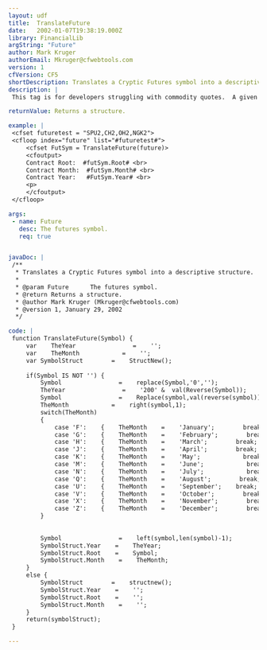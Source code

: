 ```yaml
---
layout: udf
title:  TranslateFuture
date:   2002-01-07T19:38:19.000Z
library: FinancialLib
argString: "Future"
author: Mark Kruger
authorEmail: Mkruger@cfwebtools.com
version: 1
cfVersion: CF5
shortDescription: Translates a Cryptic Futures symbol into a descriptive structure.
description: |
 This tag is for developers struggling with commodity quotes.  A given commodity symbol has an indicator for the year and month of the contract it represents.  The month in particular cooresponds to codes dictated by commodity exchanges.  This UDF unpacks a futures symbol into it's root, descriptive month, and year, and hands the values back as a structure.

returnValue: Returns a structure.

example: |
 <cfset futuretest = "SPU2,CH2,OH2,NGK2">
 <cfloop index="future" list="#futuretest#">
     <cfset FutSym = TranslateFuture(future)>
     <cfoutput>
     Contract Root:  #futSym.Root# <br>
     Contract Month:  #futSym.Month# <br>
     Contract Year:   #FutSym.Year# <br>
     <p>
     </cfoutput>
 </cfloop>

args:
 - name: Future
   desc: The futures symbol.
   req: true


javaDoc: |
 /**
  * Translates a Cryptic Futures symbol into a descriptive structure.
  * 
  * @param Future      The futures symbol. 
  * @return Returns a structure. 
  * @author Mark Kruger (Mkruger@cfwebtools.com) 
  * @version 1, January 29, 2002 
  */

code: |
 function TranslateFuture(Symbol) {
     var    TheYear                =    '';
     var    TheMonth            =    '';
     var SymbolStruct        =    StructNew();
     
     if(Symbol IS NOT '') {
         Symbol                =    replace(Symbol,'0','');
         TheYear                =    '200' &  val(Reverse(Symbol));
         Symbol                =    Replace(symbol,val(reverse(symbol)),'');
         TheMonth            =    right(symbol,1);
         switch(TheMonth)
         {
             case 'F':    {    TheMonth    =    'January';        break;        }
             case 'G':    {    TheMonth    =    'February';        break;        }
             case 'H':    {    TheMonth    =    'March';        break;        }
             case 'J':    {    TheMonth    =    'April';        break;        }
             case 'K':    {    TheMonth    =    'May';            break;        }
             case 'M':    {    TheMonth    =    'June';            break;        }
             case 'N':    {    TheMonth    =    'July';            break;        }
             case 'Q':    {    TheMonth    =    'August';        break;        }
             case 'U':    {    TheMonth    =    'September';    break;        }
             case 'V':    {    TheMonth    =    'October';        break;        }
             case 'X':    {    TheMonth    =    'November';        break;        }
             case 'Z':    {    TheMonth    =    'December';        break;        }                
         }
         
         
         Symbol                =    left(symbol,len(symbol)-1);
         SymbolStruct.Year    =    TheYear;
         SymbolStruct.Root    =    Symbol;
         SymbolStruct.Month    =    TheMonth;
     }
     else {
         SymbolStruct        =    structnew();    
         SymbolStruct.Year    =    '';
         SymbolStruct.Root    =    '';
         SymbolStruct.Month    =    '';
     }
     return(symbolStruct);
 }

---
```


